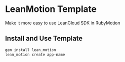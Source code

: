 # LeanMotion Template

Make it more easy to use LeanCloud SDK in RubyMotion

## Install and Use Template

```bash
gem install lean_motion
lean_motion create app-name
```